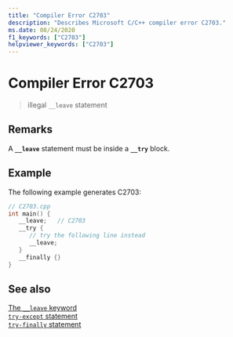 ```yaml
---
title: "Compiler Error C2703"
description: "Describes Microsoft C/C++ compiler error C2703."
ms.date: 08/24/2020
f1_keywords: ["C2703"]
helpviewer_keywords: ["C2703"]
---
```

# Compiler Error C2703

> illegal `__leave` statement

## Remarks

A **`__leave`** statement must be inside a **`__try`** block.

## Example

The following example generates C2703:

```cpp
// C2703.cpp
int main() {
   __leave;   // C2703
   __try {
      // try the following line instead
      __leave;
   }
   __finally {}
}
```

## See also

[The `__leave` keyword](../../cpp/try-except-statement.md#__leave)\
[`try-except` statement](../../cpp/try-except-statement.md)\
[`try-finally` statement](../../cpp/try-finally-statement.md)
